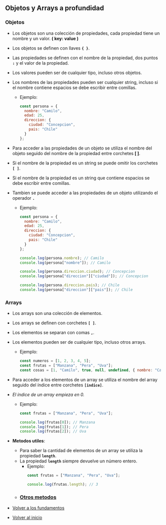 ## Objetos y Arrays a profundidad

### Objetos

- Los objetos son una colección de propiedades, cada propiedad tiene un nombre y un valor. **( key: value )**
- Los objetos se definen con llaves **`{ }`**.
- Las propiedades se definen con el nombre de la propiedad, dos puntos **`:`** y el valor de la propiedad.
- Los valores pueden ser de cualquier tipo, incluso otros objetos.
- Los nombres de las propiedades pueden ser cualquier string, incluso si el nombre contiene espacios se debe escribir entre comillas.
  - Ejemplo:
    ```javascript
    const persona = {
      nombre: "Camilo",
      edad: 25,
      direccion: {
        ciudad: "Concepcion",
        pais: "Chile"
      }
    };
    ```

- Para acceder a las propiedades de un objeto se utiliza el nombre del objeto seguido del nombre de la propiedad entre corchetes **[ ]**.
- Si el nombre de la propiedad es un string se puede omitir los corchetes **`[ ]`**.
- Si el nombre de la propiedad es un string que contiene espacios se debe escribir entre comillas.
- Tambien se puede acceder a las propiedades de un objeto utilizando el operador **`.`**
  - Ejemplo:
    ```javascript
    const persona = {
      nombre: "Camilo",
      edad: 25,
      direccion: {
        ciudad: "Concepcion",
        pais: "Chile"
      }
    };
    
    console.log(persona.nombre); // Camilo
    console.log(persona["nombre"]); // Camilo
    
    console.log(persona.direccion.ciudad); // Concepcion
    console.log(persona["direccion"]["ciudad"]); // Concepcion
    
    console.log(persona.direccion.pais); // Chile
    console.log(persona["direccion"]["pais"]); // Chile
    ```

### Arrays

- Los arrays son una colección de elementos.
- Los arrays se definen con corchetes **`[ ]`**.
- Los elementos se separan con comas **`,`**.
- Los elementos pueden ser de cualquier tipo, incluso otros arrays.
  - Ejemplo:
    ```javascript
    const numeros = [1, 2, 3, 4, 5];
    const frutas = ["Manzana", "Pera", "Uva"];
    const cosas = [1, "Camilo", true, null, undefined, { nombre: "Camilo" }, [1, 2, 3]];
    ```

- Para acceder a los elementos de un array se utiliza el nombre del array seguido del índice entre corchetes **`[indice]`**.
- _El índice de un array empieza en 0._

  - Ejemplo:

    ```javascript
    const frutas = ["Manzana", "Pera", "Uva"];
    
    console.log(frutas[0]); // Manzana
    console.log(frutas[1]); // Pera
    console.log(frutas[2]); // Uva
    ```
- **Metodos utiles**: 
  - Para saber la cantidad de elementos de un array se utiliza la propiedad **`length`**.
  - La propiedad **`length`** siempre devuelve un número entero.
    - Ejemplo:
      ```javascript
      const frutas = ["Manzana", "Pera", "Uva"];
    
      console.log(frutas.length); // 3
      ```
  - ### [Otros metodos](./Metodos.md)



- [Volver a los fundamentos](../Fundamentos.md)
- [Volver al inicio](../../../README.md)